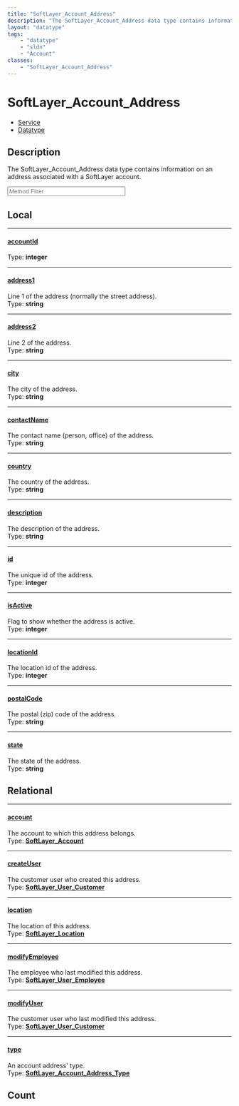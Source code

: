 ```yaml
---
title: "SoftLayer_Account_Address"
description: "The SoftLayer_Account_Address data type contains information on an address associated with a SoftLayer account."
layout: "datatype"
tags:
    - "datatype"
    - "sldn"
    - "Account"
classes:
    - "SoftLayer_Account_Address"
---
```


# SoftLayer_Account_Address
<div id='service-datatype'>
    <ul id='sldn-reference-tabs'>
    <li id='service'> <a href='/reference/services/SoftLayer_Account_Address' >Service</a></li>    <li id='datatype'> <a href='/reference/datatypes/SoftLayer_Account_Address' >Datatype</a></li>
    </ul>
</div>

## Description 
The SoftLayer_Account_Address data type contains information on an address associated with a SoftLayer account. 





<!-- Service Filer BEGIN -->
<div class="view-filters">
        <div class="clearfix">
            <div class="search-input-box">
                <input placeholder="Method Filter" onkeyup="titleSearch(inputId='prop-input', divId='properties', elementClass='prop-row')" 
                    type="text" id="prop-input" value="" size="30" maxlength="128" class="form-text">
            </div>
        </div>
</div>
<!-- Service Filer END -->

<div id="properties" class="content">
<div id="localProperties" class="prop-content" >

## Local
-----
[accountId]: #accountid
#### [accountId]
  
<span class="type-label">Type: </span>**integer**

-----
[address1]: #address1
#### [address1]
Line 1 of the address (normally the street address).  
<span class="type-label">Type: </span>**string**

-----
[address2]: #address2
#### [address2]
Line 2 of the address.  
<span class="type-label">Type: </span>**string**

-----
[city]: #city
#### [city]
The city of the address.  
<span class="type-label">Type: </span>**string**

-----
[contactName]: #contactname
#### [contactName]
The contact name (person, office) of the address.  
<span class="type-label">Type: </span>**string**

-----
[country]: #country
#### [country]
The country of the address.  
<span class="type-label">Type: </span>**string**

-----
[description]: #description
#### [description]
The description of the address.  
<span class="type-label">Type: </span>**string**

-----
[id]: #id
#### [id]
The unique id of the address.  
<span class="type-label">Type: </span>**integer**

-----
[isActive]: #isactive
#### [isActive]
Flag to show whether the address is active.  
<span class="type-label">Type: </span>**integer**

-----
[locationId]: #locationid
#### [locationId]
The location id of the address.  
<span class="type-label">Type: </span>**integer**

-----
[postalCode]: #postalcode
#### [postalCode]
The postal (zip) code of the address.  
<span class="type-label">Type: </span>**string**

-----
[state]: #state
#### [state]
The state of the address.  
<span class="type-label">Type: </span>**string**

</div>
<!-- LOCAL PROPERTY END -->

<div id="relationalProperties"  class="prop-content" >

## Relational
-----
[account]: #account
#### [account]
The account to which this address belongs.  
<span class="type-label">Type: </span>**<a href='/reference/datatypes/SoftLayer_Account'>SoftLayer_Account </a>**

-----
[createUser]: #createuser
#### [createUser]
The customer user who created this address.  
<span class="type-label">Type: </span>**<a href='/reference/datatypes/SoftLayer_User_Customer'>SoftLayer_User_Customer </a>**

-----
[location]: #location
#### [location]
The location of this address.  
<span class="type-label">Type: </span>**<a href='/reference/datatypes/SoftLayer_Location'>SoftLayer_Location </a>**

-----
[modifyEmployee]: #modifyemployee
#### [modifyEmployee]
The employee who last modified this address.  
<span class="type-label">Type: </span>**<a href='/reference/datatypes/SoftLayer_User_Employee'>SoftLayer_User_Employee </a>**

-----
[modifyUser]: #modifyuser
#### [modifyUser]
The customer user who last modified this address.  
<span class="type-label">Type: </span>**<a href='/reference/datatypes/SoftLayer_User_Customer'>SoftLayer_User_Customer </a>**

-----
[type]: #type
#### [type]
An account address' type.  
<span class="type-label">Type: </span>**<a href='/reference/datatypes/SoftLayer_Account_Address_Type'>SoftLayer_Account_Address_Type </a>**


## Count
</div>


